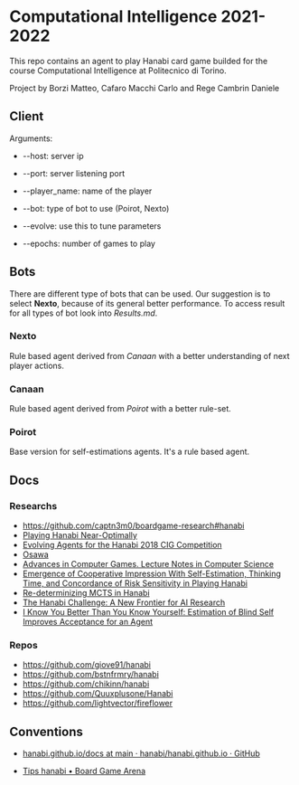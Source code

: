 # Computational Intelligence 2021-2022

This repo contains an agent to play Hanabi card game builded for the course Computational Intelligence at Politecnico di Torino.

Project by Borzi Matteo, Cafaro Macchi Carlo and Rege Cambrin Daniele

## Client

Arguments:

- --host: server ip

- --port: server listening port

- --player_name: name of the player

- --bot: type of bot to use (Poirot, Nexto)

- --evolve: use this to tune parameters

- --epochs: number of games to play

## Bots

There are different type of bots that can be used. Our suggestion is to select **Nexto**, because of its general better performance. To access result for all types of bot look into _Results.md_.

### Nexto

Rule based agent derived from _Canaan_ with a better understanding of next player actions.

### Canaan

Rule based agent derived from _Poirot_ with a better rule-set.

### Poirot

Base version for self-estimations agents. It's a rule based agent.

## Docs

### Researchs

- https://github.com/captn3m0/boardgame-research#hanabi
- [Playing Hanabi Near-Optimally](https://helios2.mi.parisdescartes.fr/~bouzy/publications/bouzy-hanabi-2017.pdf)
- [Evolving Agents for the Hanabi 2018 CIG Competition](https://arxiv.org/pdf/1809.09764.pdf)
- [Osawa](https://aaai.org/ocs/index.php/WS/AAAIW15/paper/view/10167/10193)
- [Advances in Computer Games. Lecture Notes in Computer Science](https://sci-hub.se/10.1007/978-3-030-65883-0)
- [Emergence of Cooperative Impression With Self-Estimation, Thinking Time, and Concordance of Risk Sensitivity in Playing Hanabi](https://www.frontiersin.org/articles/10.3389/frobt.2021.658348/full)
- [Re-determinizing MCTS in Hanabi](https://ieee-cog.org/2020/papers2019/paper_17.pdf)
- [The Hanabi Challenge: A New Frontier for AI Research](https://arxiv.org/pdf/1902.00506.pdf)
- [I Know You Better Than You Know Yourself: Estimation of Blind Self Improves Acceptance for an Agent](https://sci-hub.st/https://dl.acm.org/doi/10.1145/3284432.3284453)

### Repos

- https://github.com/giove91/hanabi
- https://github.com/bstnfrmry/hanabi
- https://github.com/chikinn/hanabi
- https://github.com/Quuxplusone/Hanabi
- https://github.com/lightvector/fireflower

## Conventions

- [hanabi.github.io/docs at main · hanabi/hanabi.github.io · GitHub](https://github.com/hanabi/hanabi.github.io/tree/main/docs)

- [Tips hanabi &bull; Board Game Arena](https://en.boardgamearena.com/doc/Tips_hanabi#Finesse)
